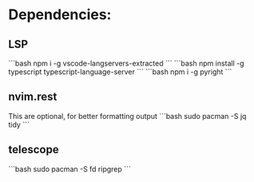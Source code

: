 <h1>Dependencies:</h1>

<h2>LSP</h2>
```bash
npm i -g vscode-langservers-extracted
```
```bash
npm install -g typescript typescript-language-server
```
```bash
npm i -g pyright
```

<h2>nvim.rest</h2>
This are optional, for better formatting output
```bash
sudo pacman -S jq tidy
```

<h2>telescope</h2>
```bash
sudo pacman -S fd ripgrep
```
